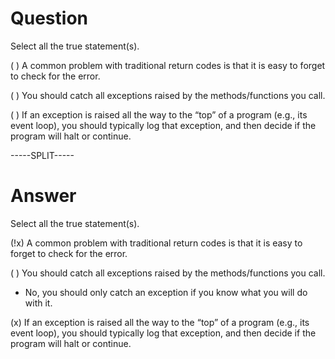 # Question


Select all the true statement(s).

( ) A common problem with traditional return codes is that it is easy to forget to check for the error.

( ) You should catch all exceptions raised by the methods/functions you call.

( ) If an exception is raised all the way to the “top” of a program (e.g., its event loop), you should typically log that exception, and then decide if the program will halt or continue.

-----SPLIT-----

# Answer


Select all the true statement(s).

(!x) A common problem with traditional return codes is that it is easy to forget to check for the error.

( ) You should catch all exceptions raised by the methods/functions you call.
- No, you should only catch an exception if you know what you will do with it.

(x) If an exception is raised all the way to the “top” of a program (e.g., its event loop), you should typically log that exception, and then decide if the program will halt or continue.